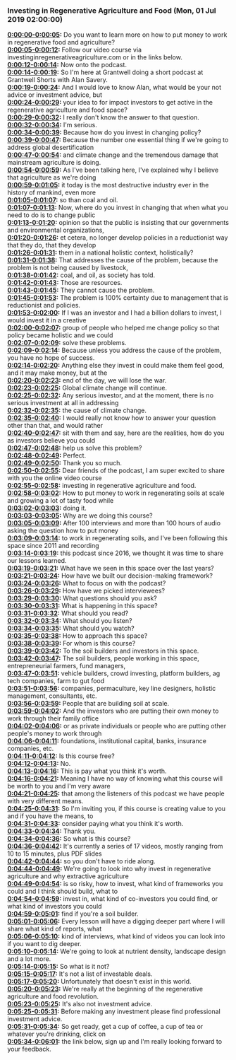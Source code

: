 ### Investing in Regenerative Agriculture and Food  (Mon, 01 Jul 2019 02:00:00)
**[0:00:00-0:00:05](https://investinginregenerativeagriculture.com/2019/07/01/allan-savory/#t=0:00:00):**  Do you want to learn more on how to put money to work in regenerative food and agriculture?  
**[0:00:05-0:00:12](https://investinginregenerativeagriculture.com/2019/07/01/allan-savory/#t=0:00:05):**  Follow our video course via investinginregenerativeagriculture.com or in the links below.  
**[0:00:12-0:00:14](https://investinginregenerativeagriculture.com/2019/07/01/allan-savory/#t=0:00:12):**  Now onto the podcast.  
**[0:00:14-0:00:19](https://investinginregenerativeagriculture.com/2019/07/01/allan-savory/#t=0:00:14):**  So I'm here at Grantwell doing a short podcast at Grantwell Shorts with Alan Savery.  
**[0:00:19-0:00:24](https://investinginregenerativeagriculture.com/2019/07/01/allan-savory/#t=0:00:19):**  And I would love to know Alan, what would be your not advice or investment advice, but  
**[0:00:24-0:00:29](https://investinginregenerativeagriculture.com/2019/07/01/allan-savory/#t=0:00:24):**  your idea to for impact investors to get active in the regenerative agriculture and food space?  
**[0:00:29-0:00:32](https://investinginregenerativeagriculture.com/2019/07/01/allan-savory/#t=0:00:29):**  I really don't know the answer to that question.  
**[0:00:32-0:00:34](https://investinginregenerativeagriculture.com/2019/07/01/allan-savory/#t=0:00:32):**  I'm serious.  
**[0:00:34-0:00:39](https://investinginregenerativeagriculture.com/2019/07/01/allan-savory/#t=0:00:34):**  Because how do you invest in changing policy?  
**[0:00:39-0:00:47](https://investinginregenerativeagriculture.com/2019/07/01/allan-savory/#t=0:00:39):**  Because the number one essential thing if we're going to address global desertification  
**[0:00:47-0:00:54](https://investinginregenerativeagriculture.com/2019/07/01/allan-savory/#t=0:00:47):**  and climate change and the tremendous damage that mainstream agriculture is doing.  
**[0:00:54-0:00:59](https://investinginregenerativeagriculture.com/2019/07/01/allan-savory/#t=0:00:54):**  As I've been talking here, I've explained why I believe that agriculture as we're doing  
**[0:00:59-0:01:05](https://investinginregenerativeagriculture.com/2019/07/01/allan-savory/#t=0:00:59):**  it today is the most destructive industry ever in the history of mankind, even more  
**[0:01:05-0:01:07](https://investinginregenerativeagriculture.com/2019/07/01/allan-savory/#t=0:01:05):**  so than coal and oil.  
**[0:01:07-0:01:13](https://investinginregenerativeagriculture.com/2019/07/01/allan-savory/#t=0:01:07):**  Now, where do you invest in changing that when what you need to do is to change public  
**[0:01:13-0:01:20](https://investinginregenerativeagriculture.com/2019/07/01/allan-savory/#t=0:01:13):**  opinion so that the public is insisting that our governments and environmental organizations,  
**[0:01:20-0:01:26](https://investinginregenerativeagriculture.com/2019/07/01/allan-savory/#t=0:01:20):**  et cetera, no longer develop policies in a reductionist way that they do, that they develop  
**[0:01:26-0:01:31](https://investinginregenerativeagriculture.com/2019/07/01/allan-savory/#t=0:01:26):**  them in a national holistic context, holistically?  
**[0:01:31-0:01:38](https://investinginregenerativeagriculture.com/2019/07/01/allan-savory/#t=0:01:31):**  That addresses the cause of the problem, because the problem is not being caused by livestock,  
**[0:01:38-0:01:42](https://investinginregenerativeagriculture.com/2019/07/01/allan-savory/#t=0:01:38):**  coal, and oil, as society has told.  
**[0:01:42-0:01:43](https://investinginregenerativeagriculture.com/2019/07/01/allan-savory/#t=0:01:42):**  Those are resources.  
**[0:01:43-0:01:45](https://investinginregenerativeagriculture.com/2019/07/01/allan-savory/#t=0:01:43):**  They cannot cause the problem.  
**[0:01:45-0:01:53](https://investinginregenerativeagriculture.com/2019/07/01/allan-savory/#t=0:01:45):**  The problem is 100% certainty due to management that is reductionist and policies.  
**[0:01:53-0:02:00](https://investinginregenerativeagriculture.com/2019/07/01/allan-savory/#t=0:01:53):**  If I was an investor and I had a billion dollars to invest, I would invest it in a creative  
**[0:02:00-0:02:07](https://investinginregenerativeagriculture.com/2019/07/01/allan-savory/#t=0:02:00):**  group of people who helped me change policy so that policy became holistic and we could  
**[0:02:07-0:02:09](https://investinginregenerativeagriculture.com/2019/07/01/allan-savory/#t=0:02:07):**  solve these problems.  
**[0:02:09-0:02:14](https://investinginregenerativeagriculture.com/2019/07/01/allan-savory/#t=0:02:09):**  Because unless you address the cause of the problem, you have no hope of success.  
**[0:02:14-0:02:20](https://investinginregenerativeagriculture.com/2019/07/01/allan-savory/#t=0:02:14):**  Anything else they invest in could make them feel good, and it may make money, but at the  
**[0:02:20-0:02:23](https://investinginregenerativeagriculture.com/2019/07/01/allan-savory/#t=0:02:20):**  end of the day, we will lose the war.  
**[0:02:23-0:02:25](https://investinginregenerativeagriculture.com/2019/07/01/allan-savory/#t=0:02:23):**  Global climate change will continue.  
**[0:02:25-0:02:32](https://investinginregenerativeagriculture.com/2019/07/01/allan-savory/#t=0:02:25):**  Any serious investor, and at the moment, there is no serious investment at all in addressing  
**[0:02:32-0:02:35](https://investinginregenerativeagriculture.com/2019/07/01/allan-savory/#t=0:02:32):**  the cause of climate change.  
**[0:02:35-0:02:40](https://investinginregenerativeagriculture.com/2019/07/01/allan-savory/#t=0:02:35):**  I would really not know how to answer your question other than that, and would rather  
**[0:02:40-0:02:47](https://investinginregenerativeagriculture.com/2019/07/01/allan-savory/#t=0:02:40):**  sit with them and say, here are the realities, how do you as investors believe you could  
**[0:02:47-0:02:48](https://investinginregenerativeagriculture.com/2019/07/01/allan-savory/#t=0:02:47):**  help us solve this problem?  
**[0:02:48-0:02:49](https://investinginregenerativeagriculture.com/2019/07/01/allan-savory/#t=0:02:48):**  Perfect.  
**[0:02:49-0:02:50](https://investinginregenerativeagriculture.com/2019/07/01/allan-savory/#t=0:02:49):**  Thank you so much.  
**[0:02:50-0:02:55](https://investinginregenerativeagriculture.com/2019/07/01/allan-savory/#t=0:02:50):**  Dear friends of the podcast, I am super excited to share with you the online video course  
**[0:02:55-0:02:58](https://investinginregenerativeagriculture.com/2019/07/01/allan-savory/#t=0:02:55):**  investing in regenerative agriculture and food.  
**[0:02:58-0:03:02](https://investinginregenerativeagriculture.com/2019/07/01/allan-savory/#t=0:02:58):**  How to put money to work in regenerating soils at scale and growing a lot of tasty food while  
**[0:03:02-0:03:03](https://investinginregenerativeagriculture.com/2019/07/01/allan-savory/#t=0:03:02):**  doing it.  
**[0:03:03-0:03:05](https://investinginregenerativeagriculture.com/2019/07/01/allan-savory/#t=0:03:03):**  Why are we doing this course?  
**[0:03:05-0:03:09](https://investinginregenerativeagriculture.com/2019/07/01/allan-savory/#t=0:03:05):**  After 100 interviews and more than 100 hours of audio asking the question how to put money  
**[0:03:09-0:03:14](https://investinginregenerativeagriculture.com/2019/07/01/allan-savory/#t=0:03:09):**  to work in regenerating soils, and I've been following this space since 2011 and recording  
**[0:03:14-0:03:19](https://investinginregenerativeagriculture.com/2019/07/01/allan-savory/#t=0:03:14):**  this podcast since 2016, we thought it was time to share our lessons learned.  
**[0:03:19-0:03:21](https://investinginregenerativeagriculture.com/2019/07/01/allan-savory/#t=0:03:19):**  What have we seen in this space over the last years?  
**[0:03:21-0:03:24](https://investinginregenerativeagriculture.com/2019/07/01/allan-savory/#t=0:03:21):**  How have we built our decision-making framework?  
**[0:03:24-0:03:26](https://investinginregenerativeagriculture.com/2019/07/01/allan-savory/#t=0:03:24):**  What to focus on with the podcast?  
**[0:03:26-0:03:29](https://investinginregenerativeagriculture.com/2019/07/01/allan-savory/#t=0:03:26):**  How have we picked interviewees?  
**[0:03:29-0:03:30](https://investinginregenerativeagriculture.com/2019/07/01/allan-savory/#t=0:03:29):**  What questions should you ask?  
**[0:03:30-0:03:31](https://investinginregenerativeagriculture.com/2019/07/01/allan-savory/#t=0:03:30):**  What is happening in this space?  
**[0:03:31-0:03:32](https://investinginregenerativeagriculture.com/2019/07/01/allan-savory/#t=0:03:31):**  What should you read?  
**[0:03:32-0:03:34](https://investinginregenerativeagriculture.com/2019/07/01/allan-savory/#t=0:03:32):**  What should you listen?  
**[0:03:34-0:03:35](https://investinginregenerativeagriculture.com/2019/07/01/allan-savory/#t=0:03:34):**  What should you watch?  
**[0:03:35-0:03:38](https://investinginregenerativeagriculture.com/2019/07/01/allan-savory/#t=0:03:35):**  How to approach this space?  
**[0:03:38-0:03:39](https://investinginregenerativeagriculture.com/2019/07/01/allan-savory/#t=0:03:38):**  For whom is this course?  
**[0:03:39-0:03:42](https://investinginregenerativeagriculture.com/2019/07/01/allan-savory/#t=0:03:39):**  To the soil builders and investors in this space.  
**[0:03:42-0:03:47](https://investinginregenerativeagriculture.com/2019/07/01/allan-savory/#t=0:03:42):**  The soil builders, people working in this space, entrepreneurial farmers, fund managers,  
**[0:03:47-0:03:51](https://investinginregenerativeagriculture.com/2019/07/01/allan-savory/#t=0:03:47):**  vehicle builders, crowd investing, platform builders, ag tech companies, farm to gut food  
**[0:03:51-0:03:56](https://investinginregenerativeagriculture.com/2019/07/01/allan-savory/#t=0:03:51):**  companies, permaculture, key line designers, holistic management, consultants, etc.  
**[0:03:56-0:03:59](https://investinginregenerativeagriculture.com/2019/07/01/allan-savory/#t=0:03:56):**  People that are building soil at scale.  
**[0:03:59-0:04:02](https://investinginregenerativeagriculture.com/2019/07/01/allan-savory/#t=0:03:59):**  And the investors who are putting their own money to work through their family office  
**[0:04:02-0:04:06](https://investinginregenerativeagriculture.com/2019/07/01/allan-savory/#t=0:04:02):**  or as private individuals or people who are putting other people's money to work through  
**[0:04:06-0:04:11](https://investinginregenerativeagriculture.com/2019/07/01/allan-savory/#t=0:04:06):**  foundations, institutional capital, banks, insurance companies, etc.  
**[0:04:11-0:04:12](https://investinginregenerativeagriculture.com/2019/07/01/allan-savory/#t=0:04:11):**  Is this course free?  
**[0:04:12-0:04:13](https://investinginregenerativeagriculture.com/2019/07/01/allan-savory/#t=0:04:12):**  No.  
**[0:04:13-0:04:16](https://investinginregenerativeagriculture.com/2019/07/01/allan-savory/#t=0:04:13):**  This is pay what you think it's worth.  
**[0:04:16-0:04:21](https://investinginregenerativeagriculture.com/2019/07/01/allan-savory/#t=0:04:16):**  Meaning I have no way of knowing what this course will be worth to you and I'm very aware  
**[0:04:21-0:04:25](https://investinginregenerativeagriculture.com/2019/07/01/allan-savory/#t=0:04:21):**  that among the listeners of this podcast we have people with very different means.  
**[0:04:25-0:04:31](https://investinginregenerativeagriculture.com/2019/07/01/allan-savory/#t=0:04:25):**  So I'm inviting you, if this course is creating value to you and if you have the means, to  
**[0:04:31-0:04:33](https://investinginregenerativeagriculture.com/2019/07/01/allan-savory/#t=0:04:31):**  consider paying what you think it's worth.  
**[0:04:33-0:04:34](https://investinginregenerativeagriculture.com/2019/07/01/allan-savory/#t=0:04:33):**  Thank you.  
**[0:04:34-0:04:36](https://investinginregenerativeagriculture.com/2019/07/01/allan-savory/#t=0:04:34):**  So what is this course?  
**[0:04:36-0:04:42](https://investinginregenerativeagriculture.com/2019/07/01/allan-savory/#t=0:04:36):**  It's currently a series of 17 videos, mostly ranging from 10 to 15 minutes, plus PDF slides  
**[0:04:42-0:04:44](https://investinginregenerativeagriculture.com/2019/07/01/allan-savory/#t=0:04:42):**  so you don't have to ride along.  
**[0:04:44-0:04:49](https://investinginregenerativeagriculture.com/2019/07/01/allan-savory/#t=0:04:44):**  We're going to look into why invest in regenerative agriculture and why extractive agriculture  
**[0:04:49-0:04:54](https://investinginregenerativeagriculture.com/2019/07/01/allan-savory/#t=0:04:49):**  is so risky, how to invest, what kind of frameworks you could and I think should build, what to  
**[0:04:54-0:04:59](https://investinginregenerativeagriculture.com/2019/07/01/allan-savory/#t=0:04:54):**  invest in, what kind of co-investors you could find, or what kind of investors you could  
**[0:04:59-0:05:01](https://investinginregenerativeagriculture.com/2019/07/01/allan-savory/#t=0:04:59):**  find if you're a soil builder.  
**[0:05:01-0:05:06](https://investinginregenerativeagriculture.com/2019/07/01/allan-savory/#t=0:05:01):**  Every lesson will have a digging deeper part where I will share what kind of reports, what  
**[0:05:06-0:05:10](https://investinginregenerativeagriculture.com/2019/07/01/allan-savory/#t=0:05:06):**  kind of interviews, what kind of videos you can look into if you want to dig deeper.  
**[0:05:10-0:05:14](https://investinginregenerativeagriculture.com/2019/07/01/allan-savory/#t=0:05:10):**  We're going to look at nutrient density, landscape design and a lot more.  
**[0:05:14-0:05:15](https://investinginregenerativeagriculture.com/2019/07/01/allan-savory/#t=0:05:14):**  So what is it not?  
**[0:05:15-0:05:17](https://investinginregenerativeagriculture.com/2019/07/01/allan-savory/#t=0:05:15):**  It's not a list of investable deals.  
**[0:05:17-0:05:20](https://investinginregenerativeagriculture.com/2019/07/01/allan-savory/#t=0:05:17):**  Unfortunately that doesn't exist in this world.  
**[0:05:20-0:05:23](https://investinginregenerativeagriculture.com/2019/07/01/allan-savory/#t=0:05:20):**  We're really at the beginning of the regenerative agriculture and food revolution.  
**[0:05:23-0:05:25](https://investinginregenerativeagriculture.com/2019/07/01/allan-savory/#t=0:05:23):**  It's also not investment advice.  
**[0:05:25-0:05:31](https://investinginregenerativeagriculture.com/2019/07/01/allan-savory/#t=0:05:25):**  Before making any investment please find professional investment advice.  
**[0:05:31-0:05:34](https://investinginregenerativeagriculture.com/2019/07/01/allan-savory/#t=0:05:31):**  So get ready, get a cup of coffee, a cup of tea or whatever you're drinking, click on  
**[0:05:34-0:06:01](https://investinginregenerativeagriculture.com/2019/07/01/allan-savory/#t=0:05:34):**  the link below, sign up and I'm really looking forward to your feedback.  